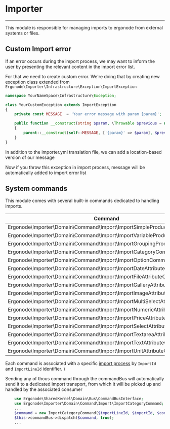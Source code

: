 # Importer

-----

This module is responsible for managing imports to ergonode from external systems or files. 


## Custom Import error

If an error occurs during the import process, we may want to inform the user by presenting the relevant content in the import error list.

For that we need to create custom error. We're doing that by creating new exception class extended from ```Ergonode\Importer\Infrastructure\Exception\ImportException```

```php
namespace YourNameSpace\Infrastructure\Exception;

class YourCustomException extends ImportException
{
    private const MESSAGE  = 'Your error message with param {param}';

    public function __construct(string $param, \Throwable $previous = null)
    {
        parent::__construct(self::MESSAGE, ['{param}' => $param], $previous);
    }
}
```

In addition to the importer.yml translation file, we can add a location-based version of our message

Now if you throw this exception in import process, message will be automatically added to import error list

## System commands

This module comes with several built-in commands dedicated to handling imports.

|Command|
|-|
|Ergonode\Importer\Domain\Command\Import\ImportSimpleProductCommand|
|Ergonode\Importer\Domain\Command\Import\ImportVariableProductCommand|
|Ergonode\Importer\Domain\Command\Import\ImportGroupingProductCommand|
|Ergonode\Importer\Domain\Command\Import\ImportCategoryCommand|
|Ergonode\Importer\Domain\Command\Import\ImportOptionCommand|
|Ergonode\Importer\Domain\Command\Import\ImportDateAttributeCommand|
|Ergonode\Importer\Domain\Command\Import\ImportFileAttributeCommand|
|Ergonode\Importer\Domain\Command\Import\ImportGalleryAttributeCommand|
|Ergonode\Importer\Domain\Command\Import\ImportImageAttributeCommand|
|Ergonode\Importer\Domain\Command\Import\ImportMultiSelectAttributeCommand|
|Ergonode\Importer\Domain\Command\Import\ImportNumericAttributeCommand|
|Ergonode\Importer\Domain\Command\Import\ImportPriceAttributeCommand|
|Ergonode\Importer\Domain\Command\Import\ImportSelectAttributeCommand|
|Ergonode\Importer\Domain\Command\Import\ImportTextareaAttributeCommand|
|Ergonode\Importer\Domain\Command\Import\ImportTextAttributeCommand|
|Ergonode\Importer\Domain\Command\Import\ImportUnitAttributeCommand|

Each command is associated with a specific [import process](backend/modules/importer/import_manager.md) by `ImportId` and `ImportLineId` identifier. )

Sending any of thous command through the commandBus will automatically send it to a dedicated import transport, from which it will be picked up and handled by the associated consumer

```php
    use Ergonode\SharedKernel\Domain\Bus\CommandBusInterface;
    use Ergonode\Importer\Domain\Command\Import\ImportCategoryCommand;
    ...
    $command = new ImportCategoryCommand($importLineId, $importId, $code, $name);
    $this->commandBus->dispatch($command, true);
    ...
```